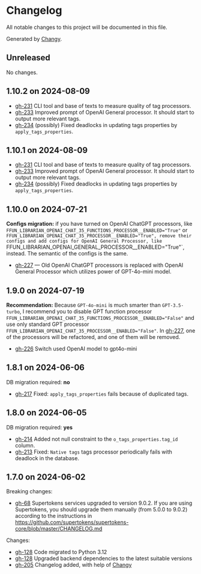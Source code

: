 # Changelog

All notable changes to this project will be documented in this file.

Generated by [Changy](https://github.com/Tiendil/changy/tree/main).

## Unreleased

No changes.

## 1.10.2 on 2024-08-09

- [gh-231](https://github.com/Tiendil/feeds.fun/issues/231) CLI tool and base of texts to measure quality of tag processors.
- [gh-233](https://github.com/Tiendil/feeds.fun/issues/233) Improved prompt of OpenAI General processor. It should start to output more relevant tags.
- [gh-234](https://github.com/Tiendil/feeds.fun/issues/234) (possibly) Fixed deadlocks in updating tags properties by `apply_tags_properties`.

## 1.10.1 on 2024-08-09

- [gh-231](https://github.com/Tiendil/feeds.fun/issues/231) CLI tool and base of texts to measure quality of tag processors.
- [gh-233](https://github.com/Tiendil/feeds.fun/issues/233) Improved prompt of OpenAI General processor. It should start to output more relevant tags.
- [gh-234](https://github.com/Tiendil/feeds.fun/issues/234) (possibly) Fixed deadlocks in updating tags properties by `apply_tags_properties`.

## 1.10.0 on 2024-07-21

**Configs migration:** if you have turned on OpenAI ChatGPT processors, like `FFUN_LIBRARIAN_OPENAI_CHAT_35_FUNCTIONS_PROCESSOR__ENABLED="True"` or `FFUN_LIBRARIAN_OPENAI_CHAT_35_PROCESSOR__ENABLED="True", remove their configs and add configs for OpenAI General Processor, like `FFUN_LIBRARIAN_OPENAI_GENERAL_PROCESSOR__ENABLED="True"`, instead. The semantic of the configs is the same.

- [gh-227](https://github.com/Tiendil/feeds.fun/issues/227) — Old OpenAI ChatGPT processors is replaced with OpenAI General Processor which utilizes power of GPT-4o-mini model.

## 1.9.0 on 2024-07-19

**Recommendation:** Because `GPT-4o-mini` is much smarter than `GPT-3.5-turbo`, I recommend you to disable GPT function processor `FFUN_LIBRARIAN_OPENAI_CHAT_35_FUNCTIONS_PROCESSOR__ENABLED="False"` and use only standard GPT processor `FFUN_LIBRARIAN_OPENAI_CHAT_35_PROCESSOR__ENABLED="False"`. In [gh-227](https://github.com/Tiendil/feeds.fun/issues/227), one of the processors will be refactored, and one of them will be removed.

- [gh-226](https://github.com/Tiendil/feeds.fun/issues/226) Switch used OpenAI model to gpt4o-mini

## 1.8.1 on 2024-06-06

DB migration required: **no**

- [gh-217](https://github.com/Tiendil/feeds.fun/issues/217) Fixed: `apply_tags_properties` fails because of duplicated tags.

## 1.8.0 on 2024-06-05

DB migration required: **yes**

- [gh-214](https://github.com/Tiendil/feeds.fun/issues/214) Added not null constraint to the `o_tags_properties.tag_id` column.
- [gh-213](https://github.com/Tiendil/feeds.fun/issues/213) Fixed: `Native tags` tags processor periodically fails with deadlock in the database.

## 1.7.0 on 2024-06-02

Breaking changes:

- [gh-68](https://github.com/Tiendil/feeds.fun/issues/68) Supertokens services upgraded to version 9.0.2. If you are using Supertokens, you should upgrade them manually (from 5.0.0 to 9.0.2) according to the instructions in https://github.com/supertokens/supertokens-core/blob/master/CHANGELOG.md

Changes:

- [gh-128](https://github.com/Tiendil/feeds.fun/issues/128) Code migrated to Python 3.12
- [gh-128](https://github.com/Tiendil/feeds.fun/issues/128) Upgraded backend dependencies to the latest suitable versions
- [gh-205](https://github.com/Tiendil/feeds.fun/issues/205) Changelog added, with help of [Changy](https://github.com/Tiendil/changy)